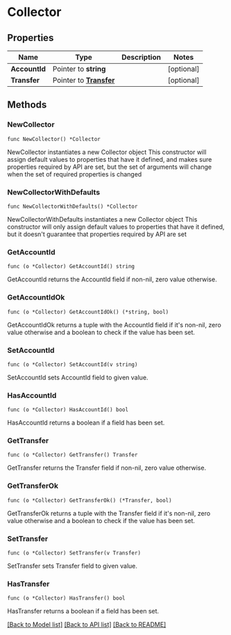 # Collector

## Properties

Name | Type | Description | Notes
------------ | ------------- | ------------- | -------------
**AccountId** | Pointer to **string** |  | [optional] 
**Transfer** | Pointer to [**Transfer**](Transfer.md) |  | [optional] 

## Methods

### NewCollector

`func NewCollector() *Collector`

NewCollector instantiates a new Collector object
This constructor will assign default values to properties that have it defined,
and makes sure properties required by API are set, but the set of arguments
will change when the set of required properties is changed

### NewCollectorWithDefaults

`func NewCollectorWithDefaults() *Collector`

NewCollectorWithDefaults instantiates a new Collector object
This constructor will only assign default values to properties that have it defined,
but it doesn't guarantee that properties required by API are set

### GetAccountId

`func (o *Collector) GetAccountId() string`

GetAccountId returns the AccountId field if non-nil, zero value otherwise.

### GetAccountIdOk

`func (o *Collector) GetAccountIdOk() (*string, bool)`

GetAccountIdOk returns a tuple with the AccountId field if it's non-nil, zero value otherwise
and a boolean to check if the value has been set.

### SetAccountId

`func (o *Collector) SetAccountId(v string)`

SetAccountId sets AccountId field to given value.

### HasAccountId

`func (o *Collector) HasAccountId() bool`

HasAccountId returns a boolean if a field has been set.

### GetTransfer

`func (o *Collector) GetTransfer() Transfer`

GetTransfer returns the Transfer field if non-nil, zero value otherwise.

### GetTransferOk

`func (o *Collector) GetTransferOk() (*Transfer, bool)`

GetTransferOk returns a tuple with the Transfer field if it's non-nil, zero value otherwise
and a boolean to check if the value has been set.

### SetTransfer

`func (o *Collector) SetTransfer(v Transfer)`

SetTransfer sets Transfer field to given value.

### HasTransfer

`func (o *Collector) HasTransfer() bool`

HasTransfer returns a boolean if a field has been set.


[[Back to Model list]](../README.md#documentation-for-models) [[Back to API list]](../README.md#documentation-for-api-endpoints) [[Back to README]](../README.md)



